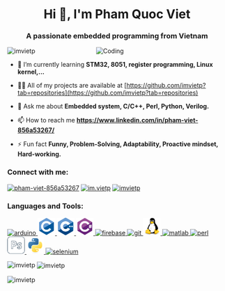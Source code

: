 <h1 align="center">Hi 👋, I'm Pham Quoc Viet</h1>
<h3 align="center">A passionate embedded programming from Vietnam</h3>

<img align="right" alt="Coding" width="300" src="https://i.pinimg.com/originals/54/e3/7d/54e37d8074ebcde1d96c77d7b2a7f310.gif">

<p align="left"> <img src="https://komarev.com/ghpvc/?username=imvietp&label=Profile%20views&color=0e75b6&style=flat" alt="imvietp" /> </p>

- 🌱 I’m currently learning **STM32, 8051, register programming, Linux kernel,...**

- 👨‍💻 All of my projects are available at [https://github.com/imvietp?tab=repositories](https://github.com/imvietp?tab=repositories)

- 💬 Ask me about **Embedded system, C/C++, Perl, Python, Verilog.**

- 📫 How to reach me **https://www.linkedin.com/in/pham-viet-856a53267/**

- ⚡ Fun fact **Funny, Problem-Solving, Adaptability, Proactive mindset, Hard-working.**

<h3 align="left">Connect with me:</h3>
<p align="left">
<a href="https://linkedin.com/in/pham-viet-856a53267" target="blank"><img align="center" src="https://raw.githubusercontent.com/rahuldkjain/github-profile-readme-generator/master/src/images/icons/Social/linked-in-alt.svg" alt="pham-viet-856a53267" height="30" width="40" /></a>
<a href="https://instagram.com/im.vietp" target="blank"><img align="center" src="https://raw.githubusercontent.com/rahuldkjain/github-profile-readme-generator/master/src/images/icons/Social/instagram.svg" alt="im.vietp" height="30" width="40" /></a>
<a href="https://www.leetcode.com/imvietp" target="blank"><img align="center" src="https://raw.githubusercontent.com/rahuldkjain/github-profile-readme-generator/master/src/images/icons/Social/leet-code.svg" alt="imvietp" height="30" width="40" /></a>
</p>

<h3 align="left">Languages and Tools:</h3>
<p align="left"> <a href="https://www.arduino.cc/" target="_blank" rel="noreferrer"> <img src="https://cdn.worldvectorlogo.com/logos/arduino-1.svg" alt="arduino" width="40" height="40"/> </a> <a href="https://www.cprogramming.com/" target="_blank" rel="noreferrer"> <img src="https://raw.githubusercontent.com/devicons/devicon/master/icons/c/c-original.svg" alt="c" width="40" height="40"/> </a> <a href="https://www.w3schools.com/cpp/" target="_blank" rel="noreferrer"> <img src="https://raw.githubusercontent.com/devicons/devicon/master/icons/cplusplus/cplusplus-original.svg" alt="cplusplus" width="40" height="40"/> </a> <a href="https://www.w3schools.com/cs/" target="_blank" rel="noreferrer"> <img src="https://raw.githubusercontent.com/devicons/devicon/master/icons/csharp/csharp-original.svg" alt="csharp" width="40" height="40"/> </a> <a href="https://firebase.google.com/" target="_blank" rel="noreferrer"> <img src="https://www.vectorlogo.zone/logos/firebase/firebase-icon.svg" alt="firebase" width="40" height="40"/> </a> <a href="https://git-scm.com/" target="_blank" rel="noreferrer"> <img src="https://www.vectorlogo.zone/logos/git-scm/git-scm-icon.svg" alt="git" width="40" height="40"/> </a> <a href="https://www.linux.org/" target="_blank" rel="noreferrer"> <img src="https://raw.githubusercontent.com/devicons/devicon/master/icons/linux/linux-original.svg" alt="linux" width="40" height="40"/> </a> <a href="https://www.mathworks.com/" target="_blank" rel="noreferrer"> <img src="https://upload.wikimedia.org/wikipedia/commons/2/21/Matlab_Logo.png" alt="matlab" width="40" height="40"/> </a> <a href="https://www.perl.org/" target="_blank" rel="noreferrer"> <img src="https://api.iconify.design/logos-perl.svg" alt="perl" width="40" height="40"/> </a> <a href="https://www.photoshop.com/en" target="_blank" rel="noreferrer"> <img src="https://raw.githubusercontent.com/devicons/devicon/master/icons/photoshop/photoshop-line.svg" alt="photoshop" width="40" height="40"/> </a> <a href="https://www.python.org" target="_blank" rel="noreferrer"> <img src="https://raw.githubusercontent.com/devicons/devicon/master/icons/python/python-original.svg" alt="python" width="40" height="40"/> </a> <a href="https://www.selenium.dev" target="_blank" rel="noreferrer"> <img src="https://raw.githubusercontent.com/detain/svg-logos/780f25886640cef088af994181646db2f6b1a3f8/svg/selenium-logo.svg" alt="selenium" width="40" height="40"/> </a> </p>

<p><img align="left" src="https://github-readme-stats.vercel.app/api/top-langs?username=imvietp&show_icons=true&locale=en&layout=compact" alt="imvietp" /></p>

<p>&nbsp;<img align="center" src="https://github-readme-stats.vercel.app/api?username=imvietp&show_icons=true&locale=en" alt="imvietp" /></p>

<p><img align="center" src="https://github-readme-streak-stats.herokuapp.com/?user=imvietp&" alt="imvietp" /></p>

